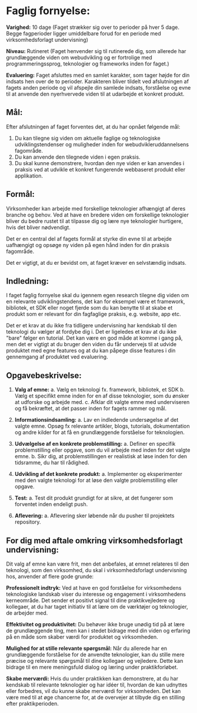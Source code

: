 # Faglig fornyelse:

**Varighed:** 
10 dage (Faget strækker sig over to perioder på hver 5 dage. Begge fagperioder ligger umiddelbare forud for en periode med virksomhedsforlagt undervisning)

**Niveau:**
Rutineret (Faget henvender sig til rutinerede dig, som allerede har grundlæggende viden om webudvikling og er fortrolige med programmeringssprog, teknologier og frameworks inden for faget.)

**Evaluering:**
Faget afsluttes med en samlet karakter, som tager højde for din indsats hen over de to perioder. Karakteren bliver tildelt ved afslutningen af fagets anden periode og vil afspejle din samlede indsats, forståelse og evne til at anvende den nyerhvervede viden til at udarbejde et konkret produkt.

## Mål:
Efter afslutningen af faget forventes det, at du har opnået følgende mål:

1.	Du kan tilegne sig viden om aktuelle faglige og teknologiske udviklingstendenser og muligheder inden for webudvikleruddannelsens fagområde.
2.	Du kan anvende den tilegnede viden i egen praksis. 
3.	Du skal kunne demonstrere, hvordan den nye viden er kan anvendes i praksis ved at udvikle et konkret fungerende webbaseret produkt eller applikation.

## Formål:
Virksomheder kan arbejde med forskellige teknologier afhængigt af deres branche og behov. Ved at have en bredere viden om forskellige teknologier bliver du bedre rustet til at tilpasse dig og lære nye teknologier hurtigere, hvis det bliver nødvendigt.

Det er en central del af fagets formål at styrke din evne til at arbejde uafhængigt og opsøge ny viden på egen hånd inden for din praksis fagområde. 

Det er vigtigt, at du er bevidst om, at faget kræver en selvstændig indsats.


## Indledning:
I faget faglig fornyelse skal du igennem egen research tilegne dig viden om en relevante udviklingstendens, det kan for eksempel være et framework, bibliotek, et SDK eller noget fjerde som du kan benytte til at skabe et produkt som er relevant for din fagfaglige praksis, e.g. website, app etc.

Det er et krav at du ikke fra tidligere undervisning har kendskab til den teknologi du vælger at fordybe dig i.
Det er ligeledes et krav at du ikke "bare" følger en tutorial. Det kan være en god måde at komme i gang på, men det er vigtigt at du bruger den viden du får undervejs til at udvide produktet med egne features og at du kan påpege disse features i din gennemgang af produktet ved evaluering.


## Opgavebeskrivelse:

1.	**Valg af emne:**
a.	Vælg en teknologi fx. framework, bibliotek, et SDK 
b.	Vælg et specifikt emne inden for en af disse teknologier, som du ønsker at udforske og arbejde med.
c.	Afklar dit valgte emne med underviseren og få bekræftet, at det passer inden for fagets rammer og mål.

2.	**Informationsindsamling:**
a.	Lav en indledende undersøgelse af det valgte emne. Opsøg fx relevante artikler, blogs, tutorials, dokumentation og andre kilder for at få en grundlæggende forståelse for teknologien.

3.	**Udvælgelse af en konkrete problemstilling:**
a.	Definer en specifik problemstilling eller opgave, som du vil arbejde med inden for det valgte emne.
b.	Sikr dig, at problemstillingen er realistisk at løse inden for den tidsramme, du har til rådighed.

4.	**Udvikling af det konkrete produkt:**
a.	Implementer og eksperimenter med den valgte teknologi for at løse den valgte problemstilling eller opgave.

5.	**Test:**
a.	Test dit produkt grundigt for at sikre, at det fungerer som forventet inden endeligt push.

6.	**Aflevering:**
a.	Aflevering sker løbende når du pusher til projektets repository. 


## For dig med aftale omkring virksomhedsforlagt undervisning:

Dit valg af emne kan være frit, men det anbefales, at emnet relateres til den teknologi, som den virksomhed, du skal i virksomhedsforlagt undervisning hos, anvender af flere gode grunde:

**Professionelt indtryk:**
Ved at have en god forståelse for virksomhedens teknologiske landskab viser du interesse og engagement i virksomhedens kerneområde. Det sender et positivt signal til dine praktikvejledere og kollegaer, at du har taget initiativ til at lære om de værktøjer og teknologier, de arbejder med.

**Effektivitet og produktivitet:** 
Du behøver ikke bruge unødig tid på at lære de grundlæggende ting, men kan i stedet bidrage med din viden og erfaring på en måde som skaber værdi for produktet og virksomheden.

**Mulighed for at stille relevante spørgsmål:**
Når du allerede har en grundlæggende forståelse for de anvendte teknologier, kan du stille mere præcise og relevante spørgsmål til dine kollegaer og vejledere. Dette kan bidrage til en mere meningsfuld dialog og læring under praktikforløbet.

**Skabe merværdi:** 
Hvis du under praktikken kan demonstrere, at du har kendskab til relevante teknologier og har idéer til, hvordan de kan udnyttes eller forbedres, vil du kunne skabe merværdi for virksomheden. Det kan være med til at øge chancerne for, at de overvejer at tilbyde dig en stilling efter praktikperioden.
